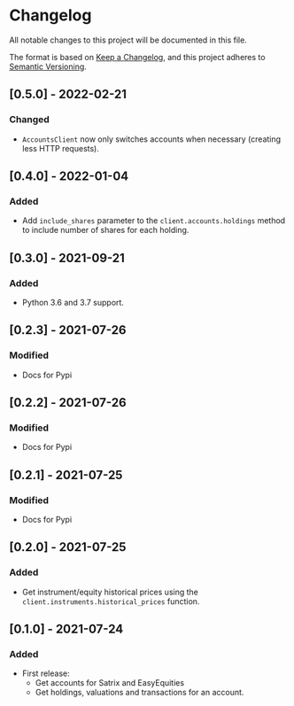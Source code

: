 # Changelog

All notable changes to this project will be documented in this file.

The format is based on [Keep a Changelog](https://keepachangelog.com/en/1.0.0/),
and this project adheres to [Semantic Versioning](https://semver.org/spec/v2.0.0.html).

## [0.5.0] - 2022-02-21

### Changed

- `AccountsClient` now only switches accounts when necessary (creating less HTTP requests).
## [0.4.0] - 2022-01-04

### Added

- Add `include_shares` parameter to the `client.accounts.holdings` method to include number of shares for each holding.
## [0.3.0] - 2021-09-21

### Added

- Python 3.6 and 3.7 support.

## [0.2.3] - 2021-07-26

### Modified

- Docs for Pypi

## [0.2.2] - 2021-07-26

### Modified

- Docs for Pypi

## [0.2.1] - 2021-07-25

### Modified

- Docs for Pypi

## [0.2.0] - 2021-07-25

### Added

- Get instrument/equity historical prices using the `client.instruments.historical_prices` function.

## [0.1.0] - 2021-07-24

### Added

- First release:
	- Get accounts for Satrix and EasyEquities
	- Get holdings, valuations and transactions for an account.
